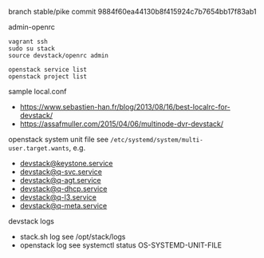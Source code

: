 branch stable/pike commit 9884f60ea44130b8f415924c7b7654bb17f83ab1

admin-openrc

```
vagrant ssh
sudo su stack
source devstack/openrc admin

openstack service list
openstack project list
```

sample local.conf

* https://www.sebastien-han.fr/blog/2013/08/16/best-localrc-for-devstack/
* https://assafmuller.com/2015/04/06/multinode-dvr-devstack/

openstack system unit file see `/etc/systemd/system/multi-user.target.wants`, e.g.

* devstack@keystone.service
* devstack@q-svc.service
* devstack@q-agt.service
* devstack@q-dhcp.service
* devstack@q-l3.service
* devstack@q-meta.service

devstack logs

* stack.sh log see /opt/stack/logs
* openstack log see systemctl status OS-SYSTEMD-UNIT-FILE

